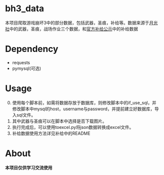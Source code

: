 # bh3_data
本项目爬取游戏崩坏3中的部分数据，包括武器，圣痕，补给等。数据来源于[月光社](http://3rdguide.com/)中的武器，圣痕，战场作业三个数据，和[官方补给公示](https://www.bh3.com/news/gacha)中的补给数据

# Dependency 
- requests
- pymysql(可选)
# Usage
0. 使用每个脚本前，如需将数据存放于数据库，则修改脚本中的if_use_sql，并修改脚本中mysql的host，username与password，并提前建立好数据库，导入sql文件。  
1. 其中武器与圣痕可以在脚本中选择是否下载图片。
2. 执行完成后，可以使用toexcel.py将json数据转换成excel文件。
3. 补给数据使用方法详见补给中的README

# About
**本项目仅供学习交流使用**